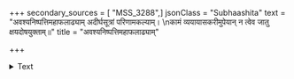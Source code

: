 +++
secondary_sources = [ "MSS_3288",]
jsonClass = "Subhaashita"
text = "अवश्यनिष्पत्तिमहाफलाढ्याम् अदीर्घसूत्रां परिणामकल्याम्।  \nकामं व्ययायासकरीमुपेयान् न त्वेव जातु क्षयदोषयुक्ताम्॥"
title = "अवश्यनिष्पत्तिमहाफलाढ्याम्"

+++

<details><summary>Text</summary>

अवश्यनिष्पत्तिमहाफलाढ्याम् अदीर्घसूत्रां परिणामकल्याम्।  
कामं व्ययायासकरीमुपेयान् न त्वेव जातु क्षयदोषयुक्ताम्॥
</details>
